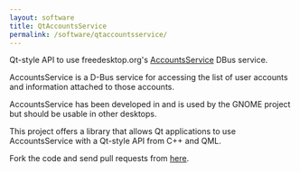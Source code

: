 ```yaml
---
layout: software
title: QtAccountsService
permalink: /software/qtaccountsservice/
---
```


Qt-style API to use freedesktop.org's [AccountsService](http://www.freedesktop.org/wiki/Software/AccountsService) DBus service.

AccountsService is a D-Bus service for accessing the list of user accounts
and information attached to those accounts.

AccountsService has been developed in and is used by the GNOME project but
should be usable in other desktops.

This project offers a library that allows Qt applications to use AccountsService
with a Qt-style API from C++ and QML.

Fork the code and send pull requests from [here](https://github.com/hawaii-desktop/qtaccountsservice).
